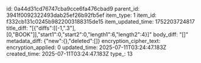 id: 0a44d31cd76747cba9cce6fa476cbad9
parent_id: 3941f0092322493dab25ef26b92fb5ef
item_type: 1
item_id: f332cb131c0245b9822003188315de15
item_updated_time: 1752203724817
title_diff: "[{\"diffs\":[[-1,\".3\"],[0,\"BOOK\"]],\"start1\":0,\"start2\":0,\"length1\":6,\"length2\":4}]"
body_diff: "[]"
metadata_diff: {"new":{},"deleted":[]}
encryption_cipher_text: 
encryption_applied: 0
updated_time: 2025-07-11T03:24:47.183Z
created_time: 2025-07-11T03:24:47.183Z
type_: 13